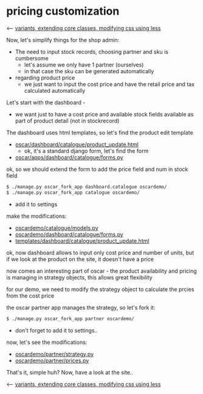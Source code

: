 # pricing customization

<p dir=ltr><-- <a href="/demo/3.variants-and-dates/README.md">variants, extending core classes, modifying css using less</a></p>

Now, let's simplify things for the shop admin:

* The need to input stock records, choosing partner and sku is cumbersome
  * let's assume we only have 1 partner (ourselves)
  * in that case the sku can be generated automatically
* regarding product price
  * we just want to input the cost price and have the retail price and tax calculated automatically

Let's start with the dashboard -

* we want just to have a cost price and available stock fields available as part of product detail (not in stockrecord)

The dashboard uses html templates, so let's find the product edit template

* [oscar/dashboard/catalogue/product_update.html](https://github.com/django-oscar/django-oscar/blob/1.1.1/src/oscar/templates/oscar/dashboard/catalogue/product_update.html#L97)
  * ok, it's a standard django form, let's find the form
* [oscar/apps/dashboard/catalogue/forms.py](https://github.com/django-oscar/django-oscar/blob/1.1.1/src/oscar/apps/dashboard/catalogue/forms.py#L210)

ok, so we should extend the form to add the price field and num in stock field

```bash
$ ./manage.py oscar_fork_app dashboard.catalogue oscardemo/
$ ./manage.py oscar_fork_app catalogue oscardemo/
```

* add it to settings

make the modifications:

* [oscardemo/catalogue/models.py](oscardemo/catalogue/models.py)
* [oscardemo/dashboard/catalogue/forms.py](oscardemo/dashboard/catalogue/forms.py)
* [templates/dashboard/catalogue/product_update.html](templates/dashboard/catalogue/product_update.html)

ok, now dashboard allows to input only cost price and number of units, but if we look at the product on the site, it doesn't have a price

now comes an interesting part of oscar - the product availability and pricing is managing in strategy objects, this allows great flexibility

for our demo, we need to modify the strategy object to calculate the prcies from the cost price

the oscar partner app manages the strategy, so let's fork it:

```bash
$ ./manage.py oscar_fork_app partner oscardemo/
```

* don't forget to add it to settings..

now, let's see the modifications:

* [oscardemo/partner/strategy.py](oscardemo/partner/strategy.py)
* [oscardemo/partner/prices.py](oscardemo/partner/prices.py)

That's it, simple huh? Now, have a look at the site..

<p dir=ltr><-- <a href="/demo/3.variants-and-dates/README.md">variants, extending core classes, modifying css using less</a></p>
